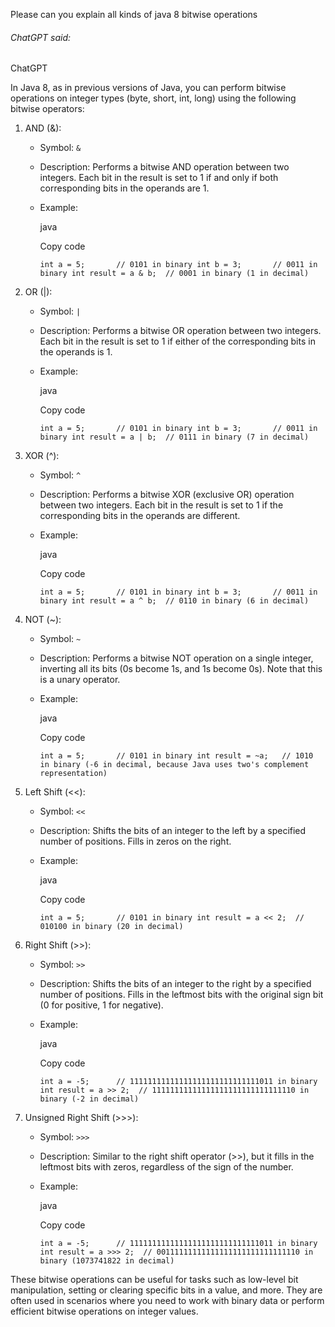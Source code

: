 Please can you explain all kinds of java 8 bitwise operations

###### ChatGPT said:

ChatGPT

In Java 8, as in previous versions of Java, you can perform bitwise operations on integer types (byte, short, int, long) using the following bitwise operators:

1. AND (&):
    
    - Symbol: `&`
    - Description: Performs a bitwise AND operation between two integers. Each bit in the result is set to 1 if and only if both corresponding bits in the operands are 1.
    - Example:
        
        java
        
        Copy code
        
        `int a = 5;       // 0101 in binary int b = 3;       // 0011 in binary int result = a & b;  // 0001 in binary (1 in decimal)`
        
2. OR (|):
    
    - Symbol: `|`
    - Description: Performs a bitwise OR operation between two integers. Each bit in the result is set to 1 if either of the corresponding bits in the operands is 1.
    - Example:
        
        java
        
        Copy code
        
        `int a = 5;       // 0101 in binary int b = 3;       // 0011 in binary int result = a | b;  // 0111 in binary (7 in decimal)`
        
3. XOR (^):
    
    - Symbol: `^`
    - Description: Performs a bitwise XOR (exclusive OR) operation between two integers. Each bit in the result is set to 1 if the corresponding bits in the operands are different.
    - Example:
        
        java
        
        Copy code
        
        `int a = 5;       // 0101 in binary int b = 3;       // 0011 in binary int result = a ^ b;  // 0110 in binary (6 in decimal)`
        
4. NOT (~):
    
    - Symbol: `~`
    - Description: Performs a bitwise NOT operation on a single integer, inverting all its bits (0s become 1s, and 1s become 0s). Note that this is a unary operator.
    - Example:
        
        java
        
        Copy code
        
        `int a = 5;       // 0101 in binary int result = ~a;   // 1010 in binary (-6 in decimal, because Java uses two's complement representation)`
        
5. Left Shift (<<):
    
    - Symbol: `<<`
    - Description: Shifts the bits of an integer to the left by a specified number of positions. Fills in zeros on the right.
    - Example:
        
        java
        
        Copy code
        
        `int a = 5;       // 0101 in binary int result = a << 2;  // 010100 in binary (20 in decimal)`
        
6. Right Shift (>>):
    
    - Symbol: `>>`
    - Description: Shifts the bits of an integer to the right by a specified number of positions. Fills in the leftmost bits with the original sign bit (0 for positive, 1 for negative).
    - Example:
        
        java
        
        Copy code
        
        `int a = -5;      // 11111111111111111111111111111011 in binary int result = a >> 2;  // 11111111111111111111111111111110 in binary (-2 in decimal)`
        
7. Unsigned Right Shift (>>>):
    
    - Symbol: `>>>`
    - Description: Similar to the right shift operator (>>), but it fills in the leftmost bits with zeros, regardless of the sign of the number.
    - Example:
        
        java
        
        Copy code
        
        `int a = -5;      // 11111111111111111111111111111011 in binary int result = a >>> 2;  // 00111111111111111111111111111110 in binary (1073741822 in decimal)`
        

These bitwise operations can be useful for tasks such as low-level bit manipulation, setting or clearing specific bits in a value, and more. They are often used in scenarios where you need to work with binary data or perform efficient bitwise operations on integer values.